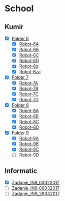 # School

## Kumir
- [x] [Folder 6](../master/Kumir/Final/6)
  - [x] [Robot-6A](../master/Kumir/Final/6/robot-6A.kum)
  - [x] [Robot-6B](../master/Kumir/Final/6/robot-6B.kum)
  - [x] [Robot-6C](../master/Kumir/Final/6/robot-6C.kum)
  - [x] [Robot-6D](../master/Kumir/Final/6/robot-6D.kum)
  - [x] [Robot-6z](../master/Kumir/Final/6/robot-6z.kum)
  - [x] [Robot-6za](../master/Kumir/Final/6/robot-z6a.kum)

- [x] [Folder 7](../master/Kumir/Final/7)
  - [x] [Robot-7A](../master/Kumir/Final/7/robot-7A.kum)
  - [x] [Robot-7B](../master/Kumir/Final/7/robot-7B.kum)
  - [x] [Robot-7C](../master/Kumir/Final/7/robot-7C.kum)
  - [x] [Robot-7D](../master/Kumir/Final/7/robot-7D.kum)

- [x] [Folder 8](../master/Kumir/Final/8)
  - [x] [Robot-8A](../master/Kumir/Final/8/robot-8A.kum)
  - [x] [Robot-8B](../master/Kumir/Final/8/robot-8B.kum)
  - [x] [Robot-8C](../master/Kumir/Final/8/robot-8C.kum)
  - [x] [Robot-8D](../master/Kumir/Final/8/robot-8D.kum)

- [x] [Folder 9](../master/Kumir/Final/9)
  - [x] [Robot-9A](../master/Kumir/Final/9/robot-9A.kum)
  - [x] [Robot-9B](../master/Kumir/Final/9/robot-9B.kum)
  - [x] [Robot-9C](../master/Kumir/Final/9/robot-9C.kum)
  - [ ] [Robot-9D]()

## Informatic
 - [x] [Zadanie_IN9_03022017](../master/Oge/Informatics/Answers/Zadanie_IN9_03022017.pdf)
 - [ ] [Zadanie_IN9_06032017](../master/Oge/Informatics/Answers/Zadanie_IN9_06032017.pdf)
 - [ ] [Zadanie_IN9_28042017](../master/Oge/Informatics/Answers/Zadanie_IN9_28042017.pdf)
